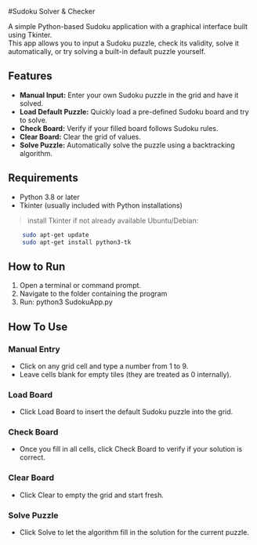 #Sudoku Solver & Checker

A simple Python-based Sudoku application with a graphical interface built using Tkinter.  
This app allows you to input a Sudoku puzzle, check its validity, solve it automatically, or try solving a built-in default puzzle yourself.

## Features

- **Manual Input:** Enter your own Sudoku puzzle in the grid and have it solved.
- **Load Default Puzzle:** Quickly load a pre-defined Sudoku board and try to solve.
- **Check Board:** Verify if your filled board follows Sudoku rules.
- **Clear Board:** Clear the grid of values.
- **Solve Puzzle:** Automatically solve the puzzle using a backtracking algorithm.

## Requirements

- Python 3.8 or later
- Tkinter (usually included with Python installations)
> install Tkinter if not already available
> Ubuntu/Debian:
```bash
	sudo apt-get update
	sudo apt-get install python3-tk
```
## How to Run

1. Open a terminal or command prompt.
2. Navigate to the folder containing the program
3. Run: python3 SudokuApp.py

## How To Use

### Manual Entry
- Click on any grid cell and type a number from 1 to 9.
- Leave cells blank for empty tiles (they are treated as 0 internally).

### Load Board

- Click Load Board to insert the default Sudoku puzzle into the grid.

### Check Board
- Once you fill in all cells, click Check Board to verify if your solution is correct.

### Clear Board
- Click Clear to empty the grid and start fresh.

### Solve Puzzle
- Click Solve to let the algorithm fill in the solution for the current puzzle.

